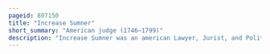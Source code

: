 ```yaml
---
pageid: 807150
title: "Increase Sumner"
short_summary: "American judge (1746–1799)"
description: "Increase Sumner was an american Lawyer, Jurist, and Politician from Massachusetts. He was the fifth Governor of Massachusetts from 1797 to 1799. Trained as a Lawyer he served in the provisional Government of Massachusetts during the american revolutionary War and was elected to the Confederation Congress in 1782. In the same Year he was appointed to the massachusetts supreme Court as an associate Justice until 1797."
---
```

